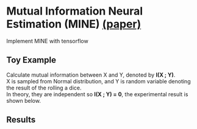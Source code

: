 # Mutual Information Neural Estimation (MINE) [(paper)](https://arxiv.org/abs/1801.04062)
Implement MINE with tensorflow

## Toy Example
Calculate mutual information between X and Y, denoted by **I(X ; Y)**.  
X is sampled from Normal distribution, and Y is random variable denoting the result of the rolling a dice.  
In theory, they are independent so **I(X ; Y) = 0**, the experimental result is shown below.


## Results
